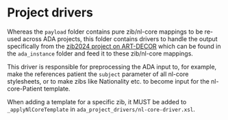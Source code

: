 # Project drivers

Whereas the `payload` folder contains pure zib/nl-core mappings to be re-used across ADA projects, this folder contains drivers to handle the output specifically from the [zib2024 project on ART-DECOR](https://decor.nictiz.nl/ada/modules/index-admin.xquery?app=zib2024-prerelease&language=nl-NL&validate=false) which can be found in the `ada_instance` folder and feed it to these zib/nl-core mappings.

This driver is responsible for preprocessing the ADA input to, for example, make the references patient the `subject` parameter of all nl-core stylesheets, or to make zibs like Nationality etc. to become input for the nl-core-Patient template.

When adding a template for a specific zib, it MUST be added to `_applyNlCoreTemplate` in `ada_project_drivers/nl-core-driver.xsl`.
